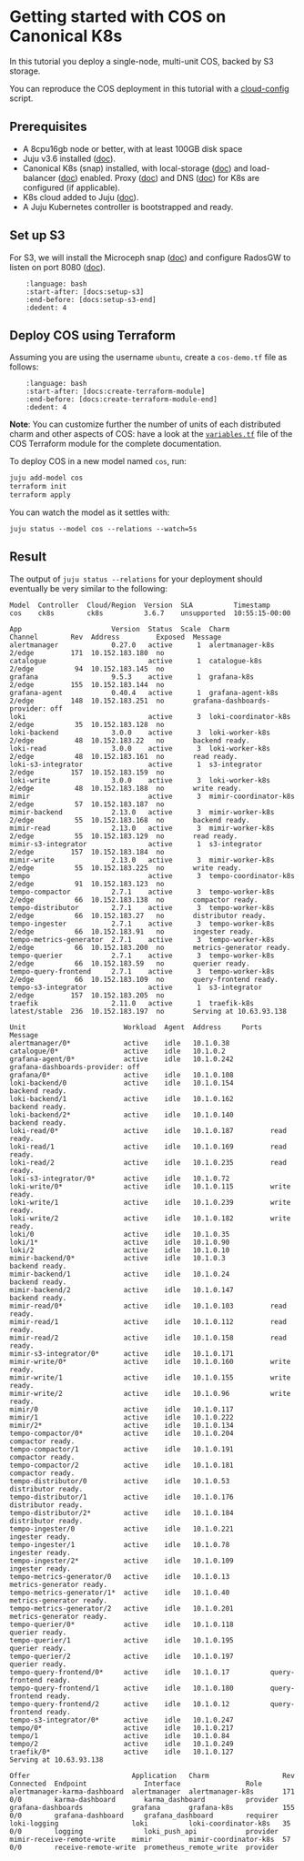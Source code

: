 # Getting started with COS on Canonical K8s

In this tutorial you deploy a single-node, multi-unit COS, backed by S3 storage.

You can reproduce the COS deployment in this tutorial with a [cloud-config](cos-canonical-k8s-sandbox.conf) script.


## Prerequisites
- A 8cpu16gb node or better, with at least 100GB disk space
- Juju v3.6 installed ([doc](https://documentation.ubuntu.com/juju/3.6/howto/manage-juju/#install-juju)).
- Canonical K8s (snap) installed, with local-storage ([doc](https://documentation.ubuntu.com/canonical-kubernetes/latest/snap/tutorial/getting-started/))
  and load-balancer ([doc](https://documentation.ubuntu.com/canonical-kubernetes/latest/snap/howto/networking/default-loadbalancer/)) enabled.
  Proxy ([doc](https://documentation.ubuntu.com/canonical-kubernetes/latest/snap/howto/networking/proxy/)) and
  DNS ([doc](https://documentation.ubuntu.com/canonical-kubernetes/latest/snap/howto/networking/default-dns/)) for K8s are configured (if applicable).
- K8s cloud added to Juju ([doc](https://documentation.ubuntu.com/juju/3.6/howto/manage-clouds/#add-a-kubernetes-cloud)).
- A Juju Kubernetes controller is bootstrapped and ready.


## Set up S3
For S3, we will install the Microceph snap ([doc](https://canonical-microceph.readthedocs-hosted.com/latest/tutorial/get-started/))
and configure RadosGW to listen on port 8080 ([doc](https://canonical-microceph.readthedocs-hosted.com/latest/reference/commands/enable/)).

```{literalinclude} /tutorial/installation/cos-canonical-k8s-sandbox.conf
    :language: bash
    :start-after: [docs:setup-s3]
    :end-before: [docs:setup-s3-end]
    :dedent: 4
```

## Deploy COS using Terraform

Assuming you are using the username `ubuntu`, create a `cos-demo.tf` file as follows:

```{literalinclude} /tutorial/installation/cos-canonical-k8s-sandbox.conf
    :language: bash
    :start-after: [docs:create-terraform-module]
    :end-before: [docs:create-terraform-module-end]
    :dedent: 4
```

**Note**: You can customize further the number of units of each distributed charm and other aspects of COS: have a look at the [`variables.tf`](../../../terraform/cos/variables.tf) file of the COS Terraform module for the complete documentation.

<!-- TODO: Add TLS relations with both internal and external CAs. -->

To deploy COS in a new model named `cos`, run:

```bash
juju add-model cos
terraform init
terraform apply
```

You can watch the model as it settles with:
```
juju status --model cos --relations --watch=5s
```

## Result

The output of `juju status --relations` for your deployment should eventually be very similar to the following:

```
Model  Controller  Cloud/Region  Version  SLA          Timestamp
cos    ck8s        ck8s          3.6.7    unsupported  10:55:15-00:00

App                      Version  Status  Scale  Charm                  Channel        Rev  Address         Exposed  Message
alertmanager             0.27.0   active      1  alertmanager-k8s       2/edge         171  10.152.183.180  no       
catalogue                         active      1  catalogue-k8s          2/edge          94  10.152.183.145  no       
grafana                  9.5.3    active      1  grafana-k8s            2/edge         155  10.152.183.144  no       
grafana-agent            0.40.4   active      1  grafana-agent-k8s      2/edge         148  10.152.183.251  no       grafana-dashboards-provider: off
loki                              active      3  loki-coordinator-k8s   2/edge          35  10.152.183.128  no       
loki-backend             3.0.0    active      3  loki-worker-k8s        2/edge          48  10.152.183.22   no       backend ready.
loki-read                3.0.0    active      3  loki-worker-k8s        2/edge          48  10.152.183.161  no       read ready.
loki-s3-integrator                active      1  s3-integrator          2/edge         157  10.152.183.159  no       
loki-write               3.0.0    active      3  loki-worker-k8s        2/edge          48  10.152.183.188  no       write ready.
mimir                             active      3  mimir-coordinator-k8s  2/edge          57  10.152.183.187  no       
mimir-backend            2.13.0   active      3  mimir-worker-k8s       2/edge          55  10.152.183.168  no       backend ready.
mimir-read               2.13.0   active      3  mimir-worker-k8s       2/edge          55  10.152.183.129  no       read ready.
mimir-s3-integrator               active      1  s3-integrator          2/edge         157  10.152.183.184  no       
mimir-write              2.13.0   active      3  mimir-worker-k8s       2/edge          55  10.152.183.225  no       write ready.
tempo                             active      3  tempo-coordinator-k8s  2/edge          91  10.152.183.123  no       
tempo-compactor          2.7.1    active      3  tempo-worker-k8s       2/edge          66  10.152.183.138  no       compactor ready.
tempo-distributor        2.7.1    active      3  tempo-worker-k8s       2/edge          66  10.152.183.27   no       distributor ready.
tempo-ingester           2.7.1    active      3  tempo-worker-k8s       2/edge          66  10.152.183.91   no       ingester ready.
tempo-metrics-generator  2.7.1    active      3  tempo-worker-k8s       2/edge          66  10.152.183.200  no       metrics-generator ready.
tempo-querier            2.7.1    active      3  tempo-worker-k8s       2/edge          66  10.152.183.59   no       querier ready.
tempo-query-frontend     2.7.1    active      3  tempo-worker-k8s       2/edge          66  10.152.183.109  no       query-frontend ready.
tempo-s3-integrator               active      1  s3-integrator          2/edge         157  10.152.183.205  no       
traefik                  2.11.0   active      1  traefik-k8s            latest/stable  236  10.152.183.197  no       Serving at 10.63.93.138

Unit                        Workload  Agent  Address     Ports  Message
alertmanager/0*             active    idle   10.1.0.38          
catalogue/0*                active    idle   10.1.0.2           
grafana-agent/0*            active    idle   10.1.0.242         grafana-dashboards-provider: off
grafana/0*                  active    idle   10.1.0.108         
loki-backend/0              active    idle   10.1.0.154         backend ready.
loki-backend/1              active    idle   10.1.0.162         backend ready.
loki-backend/2*             active    idle   10.1.0.140         backend ready.
loki-read/0*                active    idle   10.1.0.187         read ready.
loki-read/1                 active    idle   10.1.0.169         read ready.
loki-read/2                 active    idle   10.1.0.235         read ready.
loki-s3-integrator/0*       active    idle   10.1.0.72          
loki-write/0*               active    idle   10.1.0.115         write ready.
loki-write/1                active    idle   10.1.0.239         write ready.
loki-write/2                active    idle   10.1.0.182         write ready.
loki/0                      active    idle   10.1.0.35          
loki/1*                     active    idle   10.1.0.90          
loki/2                      active    idle   10.1.0.10          
mimir-backend/0*            active    idle   10.1.0.3           backend ready.
mimir-backend/1             active    idle   10.1.0.24          backend ready.
mimir-backend/2             active    idle   10.1.0.147         backend ready.
mimir-read/0*               active    idle   10.1.0.103         read ready.
mimir-read/1                active    idle   10.1.0.112         read ready.
mimir-read/2                active    idle   10.1.0.158         read ready.
mimir-s3-integrator/0*      active    idle   10.1.0.171         
mimir-write/0*              active    idle   10.1.0.160         write ready.
mimir-write/1               active    idle   10.1.0.155         write ready.
mimir-write/2               active    idle   10.1.0.96          write ready.
mimir/0                     active    idle   10.1.0.117         
mimir/1                     active    idle   10.1.0.222         
mimir/2*                    active    idle   10.1.0.134         
tempo-compactor/0*          active    idle   10.1.0.204         compactor ready.
tempo-compactor/1           active    idle   10.1.0.191         compactor ready.
tempo-compactor/2           active    idle   10.1.0.181         compactor ready.
tempo-distributor/0         active    idle   10.1.0.53          distributor ready.
tempo-distributor/1         active    idle   10.1.0.176         distributor ready.
tempo-distributor/2*        active    idle   10.1.0.184         distributor ready.
tempo-ingester/0            active    idle   10.1.0.221         ingester ready.
tempo-ingester/1            active    idle   10.1.0.78          ingester ready.
tempo-ingester/2*           active    idle   10.1.0.109         ingester ready.
tempo-metrics-generator/0   active    idle   10.1.0.13          metrics-generator ready.
tempo-metrics-generator/1*  active    idle   10.1.0.40          metrics-generator ready.
tempo-metrics-generator/2   active    idle   10.1.0.201         metrics-generator ready.
tempo-querier/0*            active    idle   10.1.0.118         querier ready.
tempo-querier/1             active    idle   10.1.0.195         querier ready.
tempo-querier/2             active    idle   10.1.0.197         querier ready.
tempo-query-frontend/0*     active    idle   10.1.0.17          query-frontend ready.
tempo-query-frontend/1      active    idle   10.1.0.180         query-frontend ready.
tempo-query-frontend/2      active    idle   10.1.0.12          query-frontend ready.
tempo-s3-integrator/0*      active    idle   10.1.0.247         
tempo/0*                    active    idle   10.1.0.217         
tempo/1                     active    idle   10.1.0.84          
tempo/2                     active    idle   10.1.0.249         
traefik/0*                  active    idle   10.1.0.127         Serving at 10.63.93.138

Offer                         Application   Charm                  Rev  Connected  Endpoint              Interface                Role
alertmanager-karma-dashboard  alertmanager  alertmanager-k8s       171  0/0        karma-dashboard       karma_dashboard          provider
grafana-dashboards            grafana       grafana-k8s            155  0/0        grafana-dashboard     grafana_dashboard        requirer
loki-logging                  loki          loki-coordinator-k8s   35   0/0        logging               loki_push_api            provider
mimir-receive-remote-write    mimir         mimir-coordinator-k8s  57   0/0        receive-remote-write  prometheus_remote_write  provider
```
